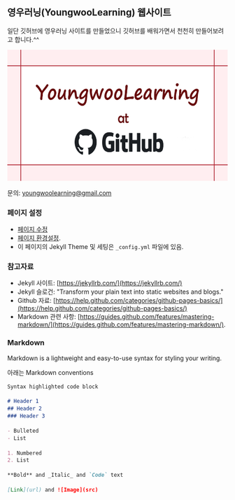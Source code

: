 ## 영우러닝(YoungwooLearning) 웹사이트

일단 깃허브에 영우러닝 사이트를 만들었으니 깃허브를 배워가면서 천천히 만들어보려고 합니다.^^

<img src="youngwoolearning_at_github.png" width="600" height="300">

문의: youngwoolearning@gmail.com

### 페이지 설정

* [페이지 수정](https://github.com/youngwoolearning/youngwoolearning.github.io/edit/master/README.md)
* [페이지 환경설정](https://github.com/youngwoolearning/youngwoolearning.github.io/settings).
* 이 페이지의 Jekyll Theme 및 세팅은 `_config.yml` 파일에 있음.

### 참고자료

* Jekyll 사이트: [https://jekyllrb.com/](https://jekyllrb.com/)
* Jekyll 슬로건: "Transform your plain text into static websites and blogs."
* Github 자료: [https://help.github.com/categories/github-pages-basics/](https://help.github.com/categories/github-pages-basics/)
* Markdown 관련 사항: [https://guides.github.com/features/mastering-markdown/](https://guides.github.com/features/mastering-markdown/).

### Markdown
Markdown is a lightweight and easy-to-use syntax for styling your writing.

아래는 Markdown conventions

```markdown
Syntax highlighted code block

# Header 1
## Header 2
### Header 3

- Bulleted
- List

1. Numbered
2. List

**Bold** and _Italic_ and `Code` text

[Link](url) and ![Image](src)
```

